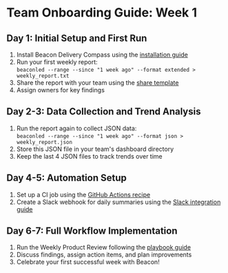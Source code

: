 # Team Onboarding Guide: Week 1

## Day 1: Initial Setup and First Run
1. Install Beacon Delivery Compass using the [installation guide](../installation.md)
2. Run your first weekly report:  
   `beaconled --range --since "1 week ago" --format extended > weekly_report.txt`  
3. Share the report with your team using the [share template](../weekly_playbook.md#share-template)  
4. Assign owners for key findings  

## Day 2-3: Data Collection and Trend Analysis
1. Run the report again to collect JSON data:  
   `beaconled --range --since "1 week ago" --format json > weekly_report.json`  
2. Store this JSON file in your team's dashboard directory  
3. Keep the last 4 JSON files to track trends over time  

## Day 4-5: Automation Setup
1. Set up a CI job using the [GitHub Actions recipe](../integrations.md#weekly-ci-job)  
2. Create a Slack webhook for daily summaries using the [Slack integration guide](../integrations.md#slack-webhook)  

## Day 6-7: Full Workflow Implementation
1. Run the Weekly Product Review following the [playbook guide](../weekly_playbook.md)  
2. Discuss findings, assign action items, and plan improvements  
3. Celebrate your first successful week with Beacon!
